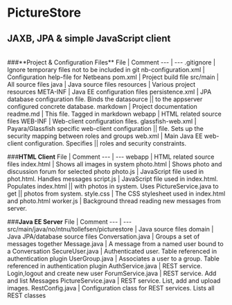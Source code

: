 **PictureStore**
================
## JAXB, JPA & simple JavaScript client

<br>  
###**Project & Configuration Files**
 File                      | Comment 
 ---                       | --- 
 .gitignore                | Ignore temporary files not to be included in git 
 nb-configuration.xml      | Configuration help-file for Netbeans
 pom.xml                   | Project build file
 src/main                  | All source files
    java                   | Java source files
    resources              | Various project resources
        META-INF           | Java EE configuration files
           persistence.xml | JPA database configuration file. Binds the datasource
                           || to the appserver configured concrete database.
        markdown           | Project documentation                  
             readme.md     | This file. Tagged in markdown
 webapp                    | HTML related source files
    WEB-INF                | Web-client configuration files.
        glassfish-web.xml  | Payara/Glassfish specific web-client configuration
                           || file. Sets up the security mapping between roles and groups
        web.xml            | Main Java EE web-client configuration. Specifies
                           || roles and security constraints.

###**HTML Client**
 File                      | Comment 
 ---                       | --- 
 webapp                    | HTML related source files
    index.html             | Shows all images in system
    photo.html             | Shows photo and discussion forum for selected photo
    photo.js               | JavaScript file used in phot.html. Handles messages
    script.js              | JavaScript file used in index.html. Populates index.html
                           || with photos in system. Uses PictureService.java to get
                           || photos from system.
    style.css              | The CSS stylesheet used in index.html and photo.html
    worker.js              | Background thread reading new messages from server.

###**Java EE Server**
 File                      | Comment 
 ---                       | --- 
 src/main/java/no/ntnu/tollefsen/picturestore | Java source files
    domain                 | Java JPA/database source files
        Conversation.java  | Groups a set of messages together
        Message.java       | A message from a named user bound to a Conversation
        SecureUser.java    | Authenticated user. Table referenced in authentication plugin
        UserGroup.java     | Associates a user to a group. Table referenced in authentication plugin
    AuthService.java       | REST service. Login,logout and create new user
    ForumService.java      | REST service. Add and list Messages
    PictureService.java    | REST service. List, add and upload images.
    RestConfig.java        | Configuration class for REST services. Lists all REST classes


                   
